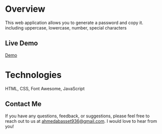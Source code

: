 # Overview
This web application allows you to generate a password and copy it. including uppercase, lowercase, number, special characters

## Live Demo
[Demo](https://ahmedbm98.github.io/Generate-Password/)

# Technologies
HTML, CSS, Font Awesome, JavaScript

## Contact Me
If you have any questions, feedback, or suggestions, please feel free to reach out to us at ahmedabasset936@gmail.com. I would love to hear from you!
